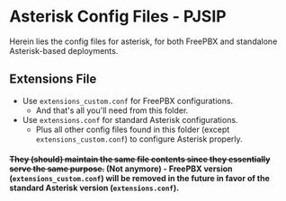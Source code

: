 # Asterisk Config Files - PJSIP

Herein lies the config files for asterisk, for both FreePBX and standalone Asterisk-based deployments.

## Extensions File

-   Use `extensions_custom.conf` for FreePBX configurations.
    -   And that's all you'll need from this folder.
-   Use `extensions.conf` for standard Asterisk configurations.
    -   Plus all other config files found in this folder (except `extensions_custom.conf`) to configure Asterisk properly.

#### ~~They (should) maintain the same file contents since they essentially serve the same purpose.~~ (Not anymore) - FreePBX version (`extensions_custom.conf`) will be removed in the future in favor of the standard Asterisk version (`extensions.conf`).
